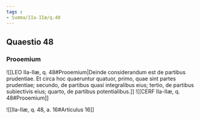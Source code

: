 ```yaml
---
tags : 
- Summa/IIa-IIæ/q.48
---
```


## Quaestio 48

### Prooemium

![[LEO IIa-IIæ, q. 48#Prooemium|Deinde considerandum est de partibus prudentiae. Et circa hoc quaeruntur quatuor, primo, quae sint partes prudentiae; secundo, de partibus quasi integralibus eius; tertio, de partibus subiectivis eius; quarto, de partibus potentialibus.]]
![[CERF IIa-IIæ, q. 48#Prooemium]]

![[IIa-IIæ, q. 48, a. 16#Articulus 16]]

